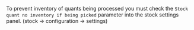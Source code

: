 To prevent inventory of quants being processed you must check the
`Stock quant no inventory if being picked` parameter into the stock
settings panel. (stock -> configuration -> settings)

